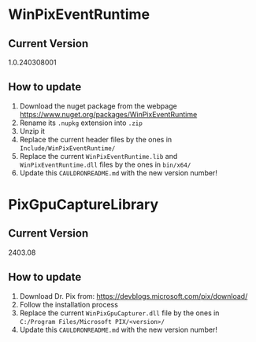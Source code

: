 # WinPixEventRuntime

## Current Version
1.0.240308001

## How to update
1. Download the nuget package from the webpage https://www.nuget.org/packages/WinPixEventRuntime
2. Rename its `.nupkg` extension into `.zip`
3. Unzip it
4. Replace the current header files by the ones in `Include/WinPixEventRuntime/`
5. Replace the current `WinPixEventRuntime.lib` and `WinPixEventRuntime.dll` files by the ones in `bin/x64/`
6. Update this `CAULDRONREADME.md` with the new version number!


# PixGpuCaptureLibrary

## Current Version
2403.08

## How to update
1. Download Dr. Pix from: https://devblogs.microsoft.com/pix/download/
2. Follow the installation process
3. Replace the current `WinPixGpuCapturer.dll` file by the ones in `C:/Program Files/Microsoft PIX/<version>/`
4. Update this `CAULDRONREADME.md` with the new version number!